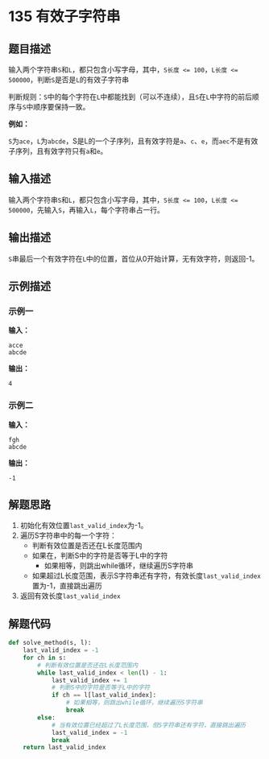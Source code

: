 # 135 有效子字符串

## 题目描述

输入两个字符串`S`和`L`，都只包含小写字母，其中，`S长度 <= 100`，`L长度 <= 500000`，判断`S`是否是`L`的有效子字符串

判断规则：`S`中的每个字符在`L`中都能找到（可以不连续），且`S`在`L`中字符的前后顺序与`S`中顺序要保持一致。

**例如：**

`S`为`ace`，`L`为`abcde`，S是L的一个子序列，且有效字符是`a`、`c`、`e`，而`aec`不是有效子序列，且有效字符只有`a`和`e`。

## 输入描述

输入两个字符串`S`和`L`，都只包含小写字母，其中，`S长度 <= 100`，`L长度 <= 500000`，先输入`S`，再输入`L`，每个字符串占一行。

## 输出描述

`S`串最后一个有效字符在`L`中的位置，首位从0开始计算，无有效字符，则返回-1。

## 示例描述

### 示例一

**输入：**
```text
acce
abcde
```

**输出：**
```text
4
```

### 示例二

**输入：**
```text
fgh
abcde
```

**输出：**
```text
-1
```

## 解题思路

1. 初始化有效位置`last_valid_index`为-1。
2. 遍历S字符串中的每一个字符：
   - 判断有效位置是否还在L长度范围内
   - 如果在，判断S中的字符是否等于L中的字符
        - 如果相等，则跳出while循环，继续遍历S字符串
   - 如果超过L长度范围，表示S字符串还有字符，有效长度`last_valid_index`置为-1，直接跳出遍历 
3. 返回有效长度`last_valid_index`

## 解题代码

```python
def solve_method(s, l):
    last_valid_index = -1
    for ch in s:
        # 判断有效位置是否还在L长度范围内
        while last_valid_index < len(l) - 1:
            last_valid_index += 1
            # 判断S中的字符是否等于L中的字符
            if ch == l[last_valid_index]:
                # 如果相等，则跳出while循环，继续遍历S字符串
                break
        else:
            # 当有效位置已经超过了L长度范围，但S字符串还有字符，直接跳出遍历
            last_valid_index = -1
            break
    return last_valid_index
```